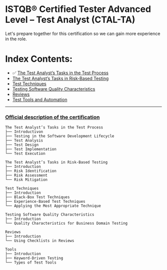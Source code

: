 # ISTQB® Certified Tester Advanced Level – Test Analyst (CTAL-TA)
Let's prepare together for this certification so we can gain more experience in the role.


# Index Contents:

 - ✅ [The Test Analyst’s Tasks in the Test Process](https://github.com/BeatrizBravo/...)
 -  [The Test Analyst’s Tasks in Risk-Based Testing](https://github.com/BeatrizBravo/...)
 -  [Test Techniques](https://github.com/BeatrizBravo/...)
 -  [Testing Software Quality Characteristics](https://github.com/BeatrizBravo/...)
 -  [Reviews](https://github.com/BeatrizBravo/...)
 -  [Test Tools and Automation](https://github.com/BeatrizBravo/...)

---
### [Official description of the certification](https://www.istqb.org/certifications/certified-tester-advanced-level-test-analyst/) 



```
The Test Analyst’s Tasks in the Test Process
├── Introductivon
├── Testing in the Software Development Lifecycle
├── Test Analysis
├── Test Design
├── Test Implementation
└── Test Execution

The Test Analyst’s Tasks in Risk-Based Testing
├── Introduction
├── Risk Identification
├── Risk Assessment
└── Risk Mitigation

Test Techniques
├── Introduction
├── Black-Box Test Techniques
├── Experience-Based Test Techniques
└── Applying the Most Appropriate Technique

Testing Software Quality Characteristics
├── Introduction
└── Quality Characteristics for Business Domain Testing

Reviews
├── Introduction
└── Using Checklists in Reviews

Tools
├── Introduction
├── Keyword-Driven Testing
└── Types of Test Tools

```

